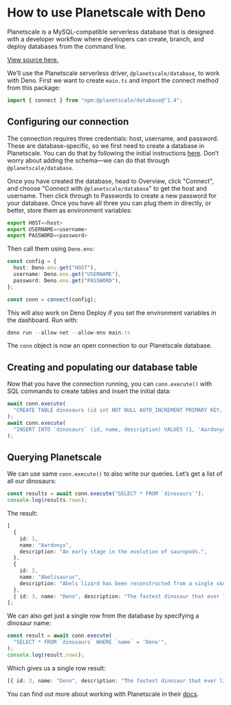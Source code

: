 # How to use Planetscale with Deno

Planetscale is a MySQL-compatible serverless database that is designed with a
developer workflow where developers can create, branch, and deploy databases
from the command line.


[View source here.](https://github.com/denoland/examples/tree/main/with-planetscale)


We’ll use the Planetscale serverless driver, `@planetscale/database`, to work
with Deno. First we want to create `main.ts` and import the connect method from
this package:



```typescript
import { connect } from "npm:@planetscale/database@^1.4";
```
## Configuring our connection

The connection requires three credentials: host, username, and password. These
are database-specific, so we first need to create a database in Planetscale. You
can do that by following the initial instructions
[here](https://planetscale.com/docs/tutorials/planetscale-quick-start-guide).
Don’t worry about adding the schema—we can do that through
`@planetscale/database`.


Once you have created the database, head to Overview, click "Connect", and
choose "Connect with `@planetscale/database`" to get the host and username. Then
click through to Passwords to create a new password for your database. Once you
have all three you can plug them in directly, or better, store them as
environment variables:



```typescript
export HOST=<host>
export USERNAME=<username>
export PASSWORD=<password>
```
Then call them using `Deno.env`:



```typescript
const config = {
  host: Deno.env.get("HOST"),
  username: Deno.env.get("USERNAME"),
  password: Deno.env.get("PASSWORD"),
};

const conn = connect(config);
```
This will also work on Deno Deploy if you set the environment variables in the
dashboard. Run with:



```typescript
deno run --allow-net --allow-env main.ts
```
The `conn` object is now an open connection to our Planetscale database.


## Creating and populating our database table

Now that you have the connection running, you can `conn.execute()` with SQL
commands to create tables and insert the initial data:



```typescript
await conn.execute(
  "CREATE TABLE dinosaurs (id int NOT NULL AUTO_INCREMENT PRIMARY KEY, name varchar(255) NOT NULL, description varchar(255) NOT NULL);",
);
await conn.execute(
  "INSERT INTO `dinosaurs` (id, name, description) VALUES (1, 'Aardonyx', 'An early stage in the evolution of sauropods.'), (2, 'Abelisaurus', 'Abels lizard has been reconstructed from a single skull.'), (3, 'Deno', 'The fastest dinosaur that ever lived.')",
);
```
## Querying Planetscale

We can use same `conn.execute()` to also write our queries. Let’s get a list of
all our dinosaurs:



```typescript
const results = await conn.execute("SELECT * FROM `dinosaurs`");
console.log(results.rows);
```
The result:



```typescript
[
  {
    id: 1,
    name: "Aardonyx",
    description: "An early stage in the evolution of sauropods.",
  },
  {
    id: 2,
    name: "Abelisaurus",
    description: "Abels lizard has been reconstructed from a single skull.",
  },
  { id: 3, name: "Deno", description: "The fastest dinosaur that ever lived." },
];
```
We can also get just a single row from the database by specifying a dinosaur
name:



```typescript
const result = await conn.execute(
  "SELECT * FROM `dinosaurs` WHERE `name` = 'Deno'",
);
console.log(result.rows);
```
Which gives us a single row result:



```typescript
[{ id: 3, name: "Deno", description: "The fastest dinosaur that ever lived." }];
```
You can find out more about working with Planetscale in their
[docs](https://planetscale.com/docs).





